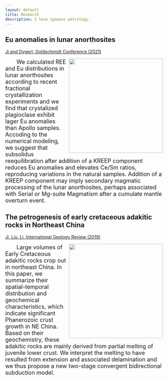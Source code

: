 ```yaml
---
layout: default
title: Research
description: I love igneous petrology.
---
```


## Eu anomalies in lunar anorthosites

[Ji and Dygert, Goldschmidt Conference (2021)](https://goldschmidtabstracts.info/abstracts/abstractView?doi=10.7185/gold2021.3219)
 
<img align="right" src="https://dian01811.github.io/files/Eu.jpg" width="300">
  
<font size=4>&emsp;&emsp;We calculated REE and Eu distributions in lunar anorthosites according to recent fractional crystallization experiments and we find that crystalized plagioclase exhibit lager Eu anomalies than Apollo samples. Accoding to the numerical modeling, we suggest that subsolidus reequilibration after addition of a KREEP component reduces Eu anomalies and elevates Ce/Sm ratios, reproducing variations in the natural samples. Addition of a KREEP component may imply secondary magmatic processing of the lunar anorthosites, perhaps associated with Serial or Mg-suite Magmatism after a cumulate mantle overturn event.</font>


## The petrogenesis of early cretaceous adakitic rocks in Northeast China

[Ji, Liu, Li, International Geology Review (2019)](https://www.tandfonline.com/doi/full/10.1080/00206814.2019.1697968)

<img align="right" src="https://dian01811.github.io/files/adakite.jpg" width="300">
  
<font size=4>&emsp;&emsp;Large volumes of Early Cretaceous adakitic rocks crop out in northeast China. In this paper, we summarize their spatial-temporal distribution and geochemical characteristics, which indicate significant Phanerozoic crust growth in NE China. Based on their geochemistry, these adakitic rocks are mainly derived from partial melting of juvenile lower crust. We interpret the melting to have resulted from extension and associated delamination and we thus propose a new two-stage convergent bidirectional subduction model.</font>

